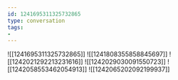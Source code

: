 ```yaml
---
id: 1241695311325732865
type: conversation
tags:
- 
---
```

![[1241695311325732865]]
![[1241808355858845697]]
![[1242021292213231616]]
![[1242029030091550723]]
![[1242058553462054913]]
![[1242065202092199937]]

